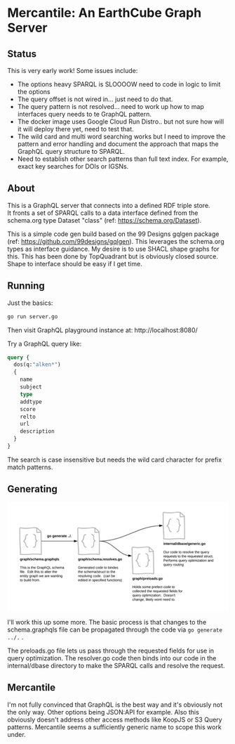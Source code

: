 # Mercantile:  An EarthCube Graph Server

## Status

This is very early work!  Some issues include:

* The options heavy SPARQL is SLOOOOW   need to code in logic to limit the options
* The query offset is not wired in...  just need to do that.
* The query pattern is not resolved...  need to work up how to map interfaces query
needs to te GraphQL pattern.
* The docker image uses Google Cloud Run Distro..  but not sure how will it will deploy there yet,
need to test that.
* The wild card and multi word searching works but I need to improve the pattern and error handling
and document the approach that maps the GraphQL query structure to SPARQL.
* Need to establish other search patterns than full text index.  For example, exact key
searches for DOIs or IGSNs.  

## About

This is a GraphQL server that connects into a defined RDF triple store.  
It fronts a set of SPARQL calls to a data interface defined from the
schema.org type Dataset "class" (ref: https://schema.org/Dataset).

This is a simple code gen build based on the 99 Designs gqlgen package
(ref: https://github.com/99designs/gqlgen).  This leverages the
schema.org types as interface guidance.  My desire is to use SHACL shape
graphs for this.  This has been done by TopQuadrant but is obviously
closed source.  Shape to interface should be easy if I get time.  

## Running

Just the basics:

```bash
go run server.go
```

Then visit GraphQL playground instance at: http://localhost:8080/

Try a GraphQL query like:

```graphql
query {
  dos(q:"alken*")
  {
    name
    subject
    type
    addtype
    score
    relto
    url
    description
  }
}

```

The search is case insensitive but needs the wild card character for prefix match patterns.


## Generating

![generating](./docs/Mercantile.png "Generating Pipeline")

I'll work this up some more.  The basic process is that changes to the schema.graphqls 
file can be propagated through the code via ```go generate ../.``` .  

The preloads.go file lets us pass through the requested fields for use in 
query optimization.   The resolver.go code then binds into our code in the 
internal/dbase directory to make the SPARQL calls and resolve the request.  

## Mercantile

I'm not fully convinced that GraphQL is the best way and it's obviously
not the only way.  Other options
being JSON:API for example.  Also this obviously doesn't address other
access methods like KoopJS or S3 Query patterns.  Mercantile seems a
sufficiently generic name to scope this work under.
